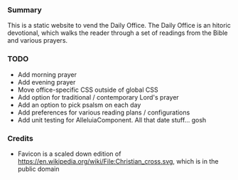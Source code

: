 ### Summary

This is a static website to vend the Daily Office. The Daily Office is an
hitoric devotional, which walks the reader through a set of readings from the
Bible and various prayers.

### TODO

* Add morning prayer
* Add evening prayer
* Move office-specific CSS outside of global CSS
* Add option for traditional / contemporary Lord's prayer
* Add an option to pick psalsm on each day
* Add preferences for various reading plans / configurations
* Add unit testing for AlleluiaComponent. All that date stuff... gosh

### Credits

* Favicon is a scaled down edition of https://en.wikipedia.org/wiki/File:Christian_cross.svg, which is in the public domain
